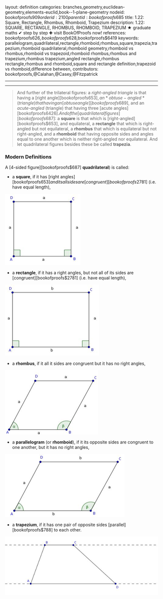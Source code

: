 layout: definition
categories: branches,geometry,euclidean-geometry,elements-euclid,book--1-plane-geometry
nodeid: bookofproofs$909
orderid: 2100
parentid: bookofproofs$685
title: 1.22: Square, Rectangle, Rhombus, Rhomboid, Trapezium
description: 1.22: SQUARE, RECTANGLE, RHOMBUS, RHOMBOID, TRAPEZIUM ★ graduate maths ✔ step by step ✚ visit BookOfProofs now!
references: bookofproofs$626,bookofproofs$628,bookofproofs$6419
keywords: parallelogram,quadrilateral,rectangle,rhomboid,rhombus,square,trapezia,trapezium,rhomboid quadrilateral,rhomboid geometry,rhomboid vs rhombus,rhomboid vs trapezoid,rhomboid rhombus,rhombus and trapezium,rhombus trapezium,angled rectangle,rhombus rectangle,rhombus and rhomboid,square and rectangle definition,trapezoid vs rhomboid,difference between,
contributors: bookofproofs,@Calahan,@Casey,@Fitzpatrick

---


---



> And further of the trilateral figures: a *right-angled triangle* is that having a [right angle][bookofproofs$653], an *obtuse-angled* (triangle) that having an [obtuse angle][bookofproofs$689], and an *acute-angled* (triangle) that having three [acute angles][bookofproofs$6426]. And of the [quadrilateral figures][bookofproofs$687]: a **square** is that which is [right-angled][bookofproofs$653], and equilateral, a **rectangle** that which is right-angled but not equilateral, a **rhombus** that which is equilateral but not right-angled, and a **rhomboid** that having opposite sides and angles equal to one another which is neither right-angled nor equilateral. And let quadrilateral figures besides these be called **trapezia**.


### Modern Definitions

A [4-sided figure][bookofproofs$687]  **quadrilateral**) is called:

* a **square**, if it has [right angles][bookofproofs$653] and its all sides are [congruent][bookofproofs$2781] (i.e. have equal length),


![Fig5p5p55_0](https://github.com/bookofproofs/bookofproofs.github.io/blob/main/_sources/_assets/images/examples/Fig5p5p55_0.jpg?raw=true)


* a **rectangle**, if it has a right angles, but not all of its sides are [congruent][bookofproofs$2781] (i.e. have equal length),


![Fig5p5p55_1](https://github.com/bookofproofs/bookofproofs.github.io/blob/main/_sources/_assets/images/examples/Fig5p5p55_1.jpg?raw=true)


* a **rhombus**, if it all it sides are congruent but it has no right angles,


![Fig5p5p55_2](https://github.com/bookofproofs/bookofproofs.github.io/blob/main/_sources/_assets/images/examples/Fig5p5p55_2.jpg?raw=true)


* a **parallelogram** (or **rhomboid**), if it its opposite sides are congruent to one another, but it has no right angles,


![Fig5p5p55_3](https://github.com/bookofproofs/bookofproofs.github.io/blob/main/_sources/_assets/images/examples/Fig5p5p55_3.jpg?raw=true)


* a **trapezium**, if it has one pair of opposite sides [parallel][bookofproofs$788] to each other.


![trapezium](https://github.com/bookofproofs/bookofproofs.github.io/blob/main/_sources/_assets/images/examples/trapezium.jpg?raw=true)

